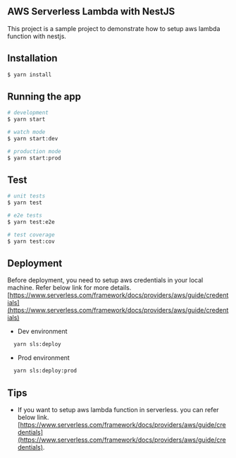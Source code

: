 ## AWS Serverless Lambda with NestJS

This project is a sample project to demonstrate how to setup aws lambda function with nestjs.

## Installation

```bash
$ yarn install
```

## Running the app

```bash
# development
$ yarn start

# watch mode
$ yarn start:dev

# production mode
$ yarn start:prod
```

## Test

```bash
# unit tests
$ yarn test

# e2e tests
$ yarn test:e2e

# test coverage
$ yarn test:cov
```

## Deployment
Before deployment, you need to setup aws credentials in your local machine. Refer below link for more details.
[https://www.serverless.com/framework/docs/providers/aws/guide/credentials](https://www.serverless.com/framework/docs/providers/aws/guide/credentials)

- Dev environment
```bash
  yarn sls:deploy
```

- Prod environment
```bash
  yarn sls:deploy:prod
```

## Tips
- If you want to setup aws lambda function in serverless. you can refer below link.
[https://www.serverless.com/framework/docs/providers/aws/guide/credentials](https://www.serverless.com/framework/docs/providers/aws/guide/credentials).
